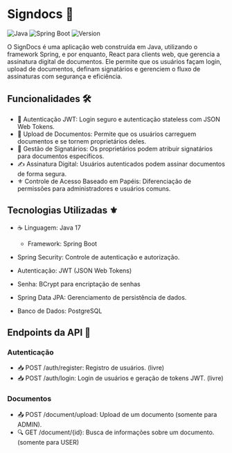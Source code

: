 # Signdocs 🚀
![Java](https://img.shields.io/badge/Java-17-blue)
![Spring Boot](https://img.shields.io/badge/Spring%20Boot-3.0-green)
![Version](https://img.shields.io/github/v/tag/gabrielsizilio/signdocs)

O SignDocs é uma aplicação web construída em Java, utilizando o framework Spring, e por enquanto, React para clients web,  que gerencia a assinatura digital de documentos. Ele permite que os usuários façam login, upload de documentos, definam signatários e gerenciem o fluxo de assinaturas com segurança e eficiência.

## Funcionalidades 🛠️
- 🔐 Autenticação JWT: Login seguro e autenticação stateless com JSON Web Tokens.
- 📎 Upload de Documentos: Permite que os usuários carreguem documentos e se tornem proprietários deles.
- 📜 Gestão de Signatários: Os proprietários podem atribuir signatários para documentos específicos.
- ✍️ Assinatura Digital: Usuários autenticados podem assinar documentos de forma segura.
- ⚜️ Controle de Acesso Baseado em Papéis: Diferenciação de permissões para administradores e usuários comuns.

## Tecnologias Utilizadas ⚜️
- ☕ Linguagem: Java 17
  - Framework: Spring Boot

- Spring Security: Controle de autenticação e autorização.
- Autenticação: JWT (JSON Web Tokens)
- Senha: BCrypt para encriptação de senhas

- Spring Data JPA: Gerenciamento de persistência de dados.
- Banco de Dados: PostgreSQL

## Endpoints da API 📜
### Autenticação
- 📥 POST /auth/register: Registro de usuários. (livre)
- 📥 POST /auth/login: Login de usuários e geração de tokens JWT. (livre)


### Documentos
- 📤 POST /document/upload: Upload de um documento (somente para ADMIN).
- 🔍 GET /document/{id}: Busca de informações sobre um documento. (somente para USER)
